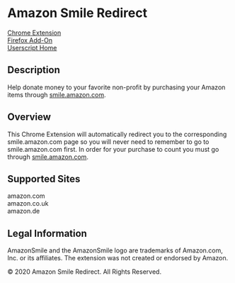 # Amazon Smile Redirect

[Chrome Extension](https://chrome.google.com/webstore/detail/amazon-smile-redirect/ejglonclnjogoiegggjjcpapffbnangg)  
[Firefox Add-On](https://addons.mozilla.org/en-US/firefox/addon/amazon_smile_redirect/)  
[Userscript Home](https://openuserjs.org/scripts/mscarchilli/Amazon_Smile_Redirect)

## Description
Help donate money to your favorite non-profit by purchasing your Amazon items through [smile.amazon.com](https://smile.amazon.com).

## Overview
This Chrome Extension will automatically redirect you to the corresponding smile.amazon.com page so you will never need to remember to go to smile.amazon.com first. In order for your purchase to count you must go through [smile.amazon.com](https://smile.amazon.com).

## Supported Sites
amazon.com  
amazon.co.uk  
amazon.de  

## Legal Information
AmazonSmile and the AmazonSmile logo are trademarks of Amazon.com, Inc. or its affiliates.
The extension was not created or endorsed by Amazon.

© 2020 Amazon Smile Redirect. All Rights Reserved.
